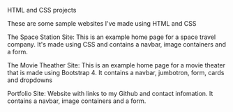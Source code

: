HTML and CSS projects

These are some sample websites I've made using HTML and CSS

The Space Station Site:
This is an example home page for a space travel company. It's made using CSS and contains a navbar, image containers and a form.

The Movie Theather Site:
This is an example home page for a movie theater that is made using Bootstrap 4. It contains a navbar, jumbotron, form, cards and dropdowns


Portfolio Site:
Website with links to my Github and contact infomation. It contains a navbar, image containers and a form.
